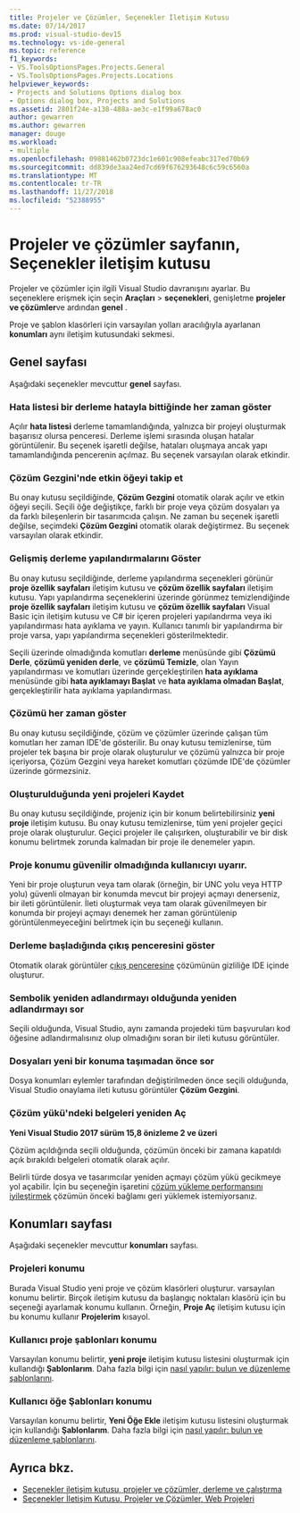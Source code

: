 ```yaml
---
title: Projeler ve Çözümler, Seçenekler İletişim Kutusu
ms.date: 07/14/2017
ms.prod: visual-studio-dev15
ms.technology: vs-ide-general
ms.topic: reference
f1_keywords:
- VS.ToolsOptionsPages.Projects.General
- VS.ToolsOptionsPages.Projects.Locations
helpviewer_keywords:
- Projects and Solutions Options dialog box
- Options dialog box, Projects and Solutions
ms.assetid: 2801f24e-a138-488a-ae3c-e1f99a678ac0
author: gewarren
ms.author: gewarren
manager: douge
ms.workload:
- multiple
ms.openlocfilehash: 09881462b0723dc1e601c908efeabc317ed70b69
ms.sourcegitcommit: dd839de3aa24ed7cd69f676293648c6c59c6560a
ms.translationtype: MT
ms.contentlocale: tr-TR
ms.lasthandoff: 11/27/2018
ms.locfileid: "52388955"
---
```

# <a name="projects-and-solutions-page-options-dialog-box"></a>Projeler ve çözümler sayfanın, Seçenekler iletişim kutusu

Projeler ve çözümler için ilgili Visual Studio davranışını ayarlar. Bu seçeneklere erişmek için seçin **Araçları** > **seçenekleri**, genişletme **projeler ve çözümler**ve ardından **genel** .

Proje ve şablon klasörleri için varsayılan yolları aracılığıyla ayarlanan **konumları** aynı iletişim kutusundaki sekmesi.

## <a name="general-page"></a>Genel sayfası

Aşağıdaki seçenekler mevcuttur **genel** sayfası.

### <a name="always-show-error-list-if-build-finishes-with-errors"></a>Hata listesi bir derleme hatayla bittiğinde her zaman göster

Açılır **hata listesi** derleme tamamlandığında, yalnızca bir projeyi oluşturmak başarısız olursa penceresi. Derleme işlemi sırasında oluşan hatalar görüntülenir. Bu seçenek işaretli değilse, hataları oluşmaya ancak yapı tamamlandığında pencerenin açılmaz. Bu seçenek varsayılan olarak etkindir.

### <a name="track-active-item-in-solution-explorer"></a>Çözüm Gezgini'nde etkin öğeyi takip et

Bu onay kutusu seçildiğinde, **Çözüm Gezgini** otomatik olarak açılır ve etkin öğeyi seçili. Seçili öğe değiştikçe, farklı bir proje veya çözüm dosyaları ya da farklı bileşenlerin bir tasarımcıda çalışın. Ne zaman bu seçenek işaretli değilse, seçimdeki **Çözüm Gezgini** otomatik olarak değiştirmez. Bu seçenek varsayılan olarak etkindir.

### <a name="show-advanced-build-configurations"></a>Gelişmiş derleme yapılandırmalarını Göster

Bu onay kutusu seçildiğinde, derleme yapılandırma seçenekleri görünür **proje özellik sayfaları** iletişim kutusu ve **çözüm özellik sayfaları** iletişim kutusu. Yapı yapılandırma seçeneklerini üzerinde görünmez temizlendiğinde **proje özellik sayfaları** iletişim kutusu ve **çözüm özellik sayfaları** Visual Basic için iletişim kutusu ve C# bir içeren projeleri yapılandırma veya iki yapılandırması hata ayıklama ve yayın. Kullanıcı tanımlı bir yapılandırma bir proje varsa, yapı yapılandırma seçenekleri gösterilmektedir.

Seçili üzerinde olmadığında komutları **derleme** menüsünde gibi **Çözümü Derle**, **çözümü yeniden derle**, ve **çözümü Temizle**, olan Yayın yapılandırması ve komutları üzerinde gerçekleştirilen **hata ayıklama** menüsünde gibi **hata ayıklamayı Başlat** ve **hata ayıklama olmadan Başlat**, gerçekleştirilir hata ayıklama yapılandırması.

### <a name="always-show-solution"></a>Çözümü her zaman göster

Bu onay kutusu seçildiğinde, çözüm ve çözümler üzerinde çalışan tüm komutları her zaman IDE'de gösterilir. Bu onay kutusu temizlenirse, tüm projeler tek başına bir proje olarak oluşturulur ve çözümü yalnızca bir proje içeriyorsa, Çözüm Gezgini veya hareket komutları çözümde IDE'de çözümler üzerinde görmezsiniz.

### <a name="save-new-projects-when-created"></a>Oluşturulduğunda yeni projeleri Kaydet

Bu onay kutusu seçildiğinde, projeniz için bir konum belirtebilirsiniz **yeni proje** iletişim kutusu. Bu onay kutusu temizlenirse, tüm yeni projeler geçici proje olarak oluşturulur. Geçici projeler ile çalışırken, oluşturabilir ve bir disk konumu belirtmek zorunda kalmadan bir proje ile denemeler yapın.

### <a name="warn-user-when-the-project-location-is-not-trusted"></a>Proje konumu güvenilir olmadığında kullanıcıyı uyarır.

Yeni bir proje oluşturun veya tam olarak (örneğin, bir UNC yolu veya HTTP yolu) güvenli olmayan bir konumda mevcut bir projeyi açmayı denerseniz, bir ileti görüntülenir. İleti oluşturmak veya tam olarak güvenilmeyen bir konumda bir projeyi açmayı denemek her zaman görüntülenip görüntülenmeyeceğini belirtmek için bu seçeneği kullanın.

### <a name="show-output-window-when-build-starts"></a>Derleme başladığında çıkış penceresini göster

Otomatik olarak görüntüler [çıkış penceresine](../../ide/reference/output-window.md) çözümünün gizliliğe IDE içinde oluşturur.

### <a name="prompt-for-symbolic-renaming-when-renaming-files"></a>Sembolik yeniden adlandırmayı olduğunda yeniden adlandırmayı sor

Seçili olduğunda, Visual Studio, aynı zamanda projedeki tüm başvuruları kod öğesine adlandırmalısınız olup olmadığını soran bir ileti kutusu görüntüler.

### <a name="prompt-before-moving-files-to-a-new-location"></a>Dosyaları yeni bir konuma taşımadan önce sor

Dosya konumları eylemler tarafından değiştirilmeden önce seçili olduğunda, Visual Studio onaylama ileti kutusu görüntüler **Çözüm Gezgini**.

### <a name="reopen-documents-on-solution-load"></a>Çözüm yükü'ndeki belgeleri yeniden Aç

**Yeni Visual Studio 2017 sürüm 15,8 önizleme 2 ve üzeri**

Çözüm açıldığında seçili olduğunda, çözümün önceki bir zamana kapatıldı açık bırakıldı belgeleri otomatik olarak açılır.

Belirli türde dosya ve tasarımcılar yeniden açmayı çözüm yükü gecikmeye yol açabilir. İçin bu seçeneğin işaretini [çözüm yükleme performansını iyileştirmek](../../ide/visual-studio-performance-tips-and-tricks.md#disable-automatic-file-restore) çözümün önceki bağlamı geri yüklemek istemiyorsanız.

## <a name="locations-page"></a>Konumları sayfası

Aşağıdaki seçenekler mevcuttur **konumları** sayfası.

### <a name="projects-location"></a>Projeleri konumu

Burada Visual Studio yeni proje ve çözüm klasörleri oluşturur. varsayılan konumu belirtir. Birçok iletişim kutusu da başlangıç noktaları klasörü için bu seçeneği ayarlamak konumu kullanın. Örneğin, **Proje Aç** iletişim kutusu için bu konumu kullanır **Projelerim** kısayol.

### <a name="user-project-templates-location"></a>Kullanıcı proje şablonları konumu

Varsayılan konumu belirtir, **yeni proje** iletişim kutusu listesini oluşturmak için kullandığı **Şablonlarım**. Daha fazla bilgi için [nasıl yapılır: bulun ve düzenleme şablonlarını](../../ide/how-to-locate-and-organize-project-and-item-templates.md).

### <a name="user-item-templates-location"></a>Kullanıcı öğe Şablonları konumu

Varsayılan konumu belirtir, **Yeni Öğe Ekle** iletişim kutusu listesini oluşturmak için kullandığı **Şablonlarım**. Daha fazla bilgi için [nasıl yapılır: bulun ve düzenleme şablonlarını](../../ide/how-to-locate-and-organize-project-and-item-templates.md).

## <a name="see-also"></a>Ayrıca bkz.

- [Seçenekler iletişim kutusu, projeler ve çözümler, derleme ve çalıştırma](../../ide/reference/options-dialog-box-projects-and-solutions-build-and-run.md)
- [Seçenekler İletişim Kutusu, Projeler ve Çözümler, Web Projeleri](../../ide/reference/options-dialog-box-projects-and-solutions-web-projects.md)
